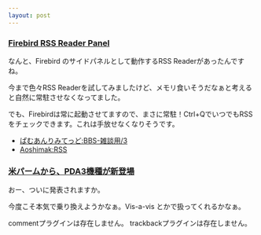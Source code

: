 ```yaml
---
layout: post
---
```

<h3><a href="http://fls.moo.jp/moz/rssreader.html">Firebird RSS Reader Panel</a></h3>
<p>なんと、Firebird のサイドパネルとして動作するRSS Readerがあったんですね。</p>
<p>今まで色々RSS Readerを試してみましたけど、メモリ食いそうだなぁと考えると自然に常駐させなくなってました。</p>
<p>でも、Firebirdは常に起動させてますので、まさに常駐！Ctrl+QでいつでもRSSをチェックできます。これは手放せなくなりそうです。</p>
<ul>
<li><a href="http://michieru.com/pamu-u/wiki.cgi?page=BBS%2D%BB%A8%C3%CC%CD%D1%2F3">ぱむあんりみてっど:BBS-雑談用/3</a></li>
<li><a href="http://park14.wakwak.com/~aoshimak/cgi-bin/wiki/wiki.cgi?RSS">Aoshimak:RSS</a></li>
</ul>
<h3><a href="http://japan.cnet.com/news/tech/story/0,2000047674,20061161,00.htm">米パームから、PDA3機種が新登場</a></h3>
<p>おー、ついに発表されますか。</p>
<p>今度こそ本気で乗り換えようかなぁ。Vis-a-vis とかで扱ってくれるかなぁ。</p>
<p><span class="error">commentプラグインは存在しません。</span> <span class="error">trackbackプラグインは存在しません。</span> </p>
